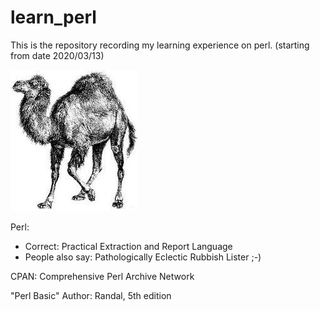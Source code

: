 # learn_perl

This is the repository recording my learning experience on perl. (starting from date 2020/03/13)

![perl_camel](/img/perl_camel.jpg)

Perl: 

* Correct: Practical Extraction and Report Language
* People also say: Pathologically Eclectic Rubbish Lister ;-)

CPAN: Comprehensive Perl Archive Network

"Perl Basic" Author: Randal, 5th edition

